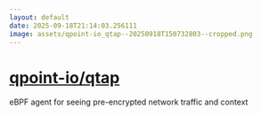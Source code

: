 ```yaml
---
layout: default
date: 2025-09-18T21:14:03.256111
image: assets/qpoint-io_qtap--20250918T150732803--cropped.png
---
```


# [qpoint-io/qtap](https://github.com/qpoint-io/qtap)

eBPF agent for seeing pre-encrypted network traffic and context
